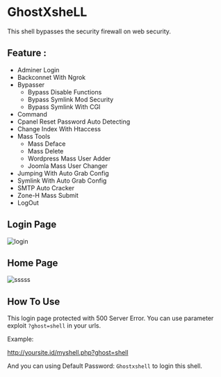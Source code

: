 # GhostXsheLL #
This shell bypasses the security firewall on web security.<br>

## Feature :
* Adminer Login
* Backconnet With Ngrok
* Bypasser
  * Bypass Disable Functions
  * Bypass Symlink Mod Security
  * Bypass Symlink With CGI
* Command
* Cpanel Reset Password Auto Detecting
* Change Index With Htaccess
* Mass Tools
  * Mass Deface
  * Mass Delete
  * Wordpress Mass User Adder
  * Joomla Mass User Changer
* Jumping With Auto Grab Config
* Symlink With Auto Grab Config
* SMTP Auto Cracker
* Zone-H Mass Submit
* LogOut

## Login Page
![login](https://user-images.githubusercontent.com/54710482/75034799-98baae00-54e0-11ea-9ba9-303236768154.JPG)

## Home Page
![sssss](https://user-images.githubusercontent.com/54710482/75033985-c0107b80-54de-11ea-9209-f98c400b3766.JPG)

## How To Use
This login page protected with 500 Server Error.
You can use parameter exploit `?ghost=shell` in your urls.

Example:

http://yoursite.id/myshell.php?ghost=shell

And you can using Default Password: `Ghostxshell` to login this shell.
